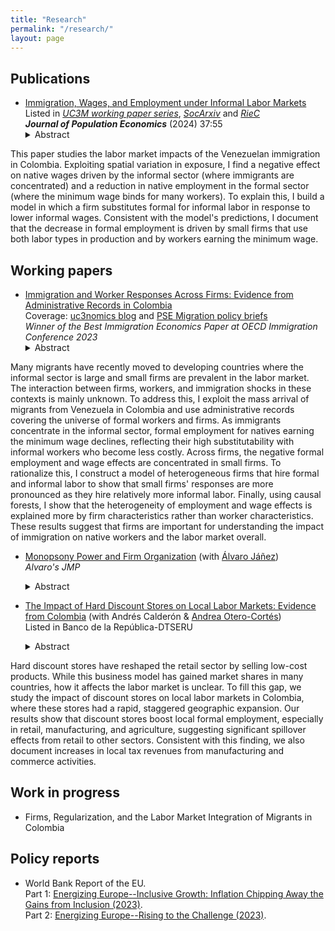 ```yaml
---
title: "Research"
permalink: "/research/"
layout: page
---
```


## Publications

- [Immigration, Wages, and Employment under Informal Labor Markets](https://ludelgad.github.io/files/JOPE_2024_Immigration.pdf)\
Listed in *[UC3M working paper series](https://e-archivo.uc3m.es/handle/10016/35664)*, *[SocArxiv](https://osf.io/preprints/socarxiv/acr4v)* and *[RieC](https://repositorio.redinvestigadores.org/handle/Riec/118)* \
***Journal of Population Economics*** (2024) 37:55
  <details><summary>Abstract</summary><p> 
This paper studies the labor market impacts of the Venezuelan immigration in Colombia. Exploiting spatial variation in exposure, I find a negative effect on native wages driven by the informal sector (where immigrants are concentrated) and a reduction in native employment in the formal sector (where the minimum wage binds for many workers). To explain this, I build a model in which a firm substitutes formal for informal labor in response to lower informal wages. Consistent with the model's predictions, I document that the decrease in formal employment is driven by small firms that use both labor types in production and by workers earning the minimum wage.
  </p> </details>

## Working papers
- [Immigration and Worker Responses Across Firms: Evidence from Administrative Records in Colombia](https://ludelgad.github.io/files/JMP_Delgado.pdf) \
  Coverage: [uc3nomics blog](https://uc3nomics.uc3m.es/the-missing-link-how-firms-are-key-to-understand-the-adjustments-to-immigration/) and [PSE Migration policy briefs](https://www.calameo.com/read/0074844316280932ce5e2) \
  _Winner of the Best Immigration Economics Paper at OECD Immigration Conference 2023_
  <details><summary>Abstract</summary> <p> 
Many migrants have recently moved to developing countries where the informal sector is large and small firms are prevalent in the labor market. The interaction between firms, workers, and immigration shocks in these contexts is mainly unknown. To address this, I exploit the mass arrival of migrants from Venezuela in Colombia and use administrative records covering the universe of formal workers and firms. As immigrants concentrate in the informal sector, formal employment for natives earning the minimum wage declines, reflecting their high substitutability with informal workers who become less costly. Across firms, the negative formal employment and wage effects are concentrated in small firms. To rationalize this, I construct a model of heterogeneous firms that hire formal and informal labor to show that small firms' responses are more pronounced as they hire relatively more informal labor. Finally, using causal forests, I show that the heterogeneity of employment and wage effects is explained more by firm characteristics rather than worker characteristics. These results suggest that firms are important for understanding the impact of immigration on native workers and the labor market overall.
  </p></details>
   
- [Monopsony Power and Firm Organization](https://ajanez.github.io/files/JMP_Firm_Org.pdf) (with [Álvaro Jáñez](https://ajanez.github.io/)) \
   _Alvaro's JMP_
    <details><summary>Abstract</summary><p> 
    Labor market competition drastically differs for production workers and managers. For instance, in Portugal, there are half as many firms competing for managers as for production workers in the typical local labor market. Using administrative data from Portugal together with a general equilibrium model of oligopsony that incorporates minimum wages and management delegation, we show that monopsony power by firms leads to a welfare loss of 5.7% for production workers and 23.1% for managers relative to an efficient economy. Production workers bear smaller losses because they often work in markets with more competitor firms, view firms as closer substitutes, and are more affected by the minimum wage. The weak monopsony power of low-wage firms over production workers implies that raising the statutory minimum wage reduces overall welfare and affects managers through worker reallocation and delegation adjustments. Moving from the benchmark to an occupation-based minimum wage that optimally addresses monopsony power increases welfare by about 0.2% for both occupations. 
  </p> </details>

- [The Impact of Hard Discount Stores on Local Labor Markets: Evidence from Colombia](https://repositorio.banrep.gov.co/bitstream/handle/20.500.12134/10785/DTSERU_326.pdf?sequence=9&isAllowed=y) (with Andrés Calderón & [Andrea Otero-Cortés](https://sites.google.com/view/andrea-otero-cortes/home))\
  Listed in Banco de la República-DTSERU 
  <details><summary>Abstract</summary><p> 
Hard discount stores have reshaped the retail sector by selling low-cost products. While this business model has gained market shares in many countries, how it affects the labor market is unclear. To fill this gap, we study the impact of discount stores on local labor markets in Colombia,  where these stores had a rapid, staggered geographic expansion. Our results show that discount stores boost local formal employment, especially in retail, manufacturing, and agriculture, suggesting significant spillover effects from retail to other sectors. Consistent with this finding, we also document increases in local tax revenues from manufacturing and commerce activities.
  </p> </details>

## Work in progress
  
- Firms, Regularization, and the Labor Market Integration of Migrants in Colombia

## Policy reports
- World Bank Report of the EU. \
Part 1: [Energizing Europe--Inclusive Growth: Inflation Chipping Away the Gains from Inclusion (2023)](https://documents1.worldbank.org/curated/en/099051123175082267/pdf/P18028109bfab800b0a771047dfd6c90089.pdf). \
Part 2: [Energizing Europe--Rising to the Challenge (2023)](https://openknowledge.worldbank.org/server/api/core/bitstreams/fb00fa8a-9cfd-4b3e-87a4-c206dd244571/content).
